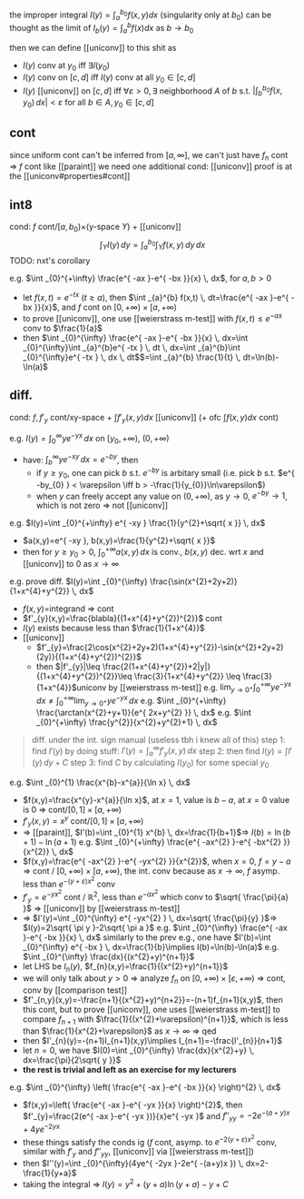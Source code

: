 the improper integral $I(y)=\int _{a}^{b_{0}} f(x,y)dx$ (singularity only at $b_{0}$) can be thought as the limit of $I_{b}(y)=\int _{a}^b f(x)dx$ as $b\to b_{0}$

then we can define [[uniconv]] to this shit as
- $I(y)$ conv at $y_{0}$ iff $\exists I(y_{0})$
- $I(y)$ conv on $[c,d]$ iff $I(y)$ conv at all $y_{0} \in [c,d]$
- $I(y)$ [[uniconv]] on $[c,d]$ iff $\forall \varepsilon>0, \exists$ neighborhood $A$ of $b$ s.t. $|\int _{b}^{b_{0}}f(x,y_{0}) \, dx|<\varepsilon$ for all $b \in A, y_{0} \in [c,d]$

## cont
since uniform cont can't be inferred from $[a,\infty]$, we can't just have $f_{n}$ cont => $f$ cont like [[paraint]]
we need one additional cond: [[uniconv]]
proof is at the [[uniconv#properties#cont]]

## int8
cond: $f$ cont/$[a,b_{0})\times$(y-space $Y$) + [[uniconv]]
$$
\int _{Y} I(y)\, dy =\int _{a}^{b_{0}} \int _{Y} f(x,y) \, dy  \, dx 
$$
TODO: nxt's corollary

e.g. $\int _{0}^{+\infty} \frac{e^{ -ax }-e^{ -bx }}{x} \, dx$, for $a,b>0$
- let $f(x,t)=e^{ -tx }$ ($t\geq a$), then $\int _{a}^{b} f(x,t) \, dt=\frac{e^{ -ax }-e^{ -bx }}{x}$, and $f$ cont on $[0,+\infty)\times[a,+\infty)$
- to prove [[uniconv]], one use [[weierstrass m-test]] with $f(x,t)\leq e^{ -ax }$ conv to $\frac{1}{a}$
- then $\int _{0}^{\infty} \frac{e^{ -ax }-e^{ -bx }}{x} \, dx=\int _{0}^{\infty}\int _{a}^{b}e^{ -tx } \, dt \, dx=\int _{a}^{b}\int _{0}^{\infty}e^{ -tx } \, dx \, dt$$=\int _{a}^{b} \frac{1}{t} \, dt=\ln(b)-\ln(a)$

## diff.
cond: $f,f'_{y}$ cont/xy-space + $\int f'_{y}(x,y)dx$ [[uniconv]]  (+ ofc $\int f(x,y)dx$ cont)

e.g. $I(y)=\int _{0}^{\infty} ye^{ -yx } \, dx$ on $[y_{0},+\infty)$, $(0,+\infty)$
- have: $\int _{b}^{\infty} ye^{ -xy } \, dx=e^{ -by }$, then
	- if $y\geq y_{0}$, one can pick $b$ s.t. $e^{ -by }$ is arbitary small (i.e. pick $b$ s.t. $e^{ -by_{0} } < \varepsilon \iff b > -\frac{1}{y_{0}}\ln\varepsilon$)
	- when $y$ can freely accept any value on $(0, +\infty)$, as $y\to 0$, $e^{ -by }\to 1$, which is not zero => not [[uniconv]]

e.g. $I(y)=\int _{0}^{+\infty} e^{ -xy } \frac{1}{y^{2}+\sqrt{ x }} \, dx$
- $a(x,y)=e^{ -xy }, b(x,y)=\frac{1}{y^{2}+\sqrt{ x }}$
- then for $y\geq y_{0}>0$, $\int _{0}^{+\infty}a(x,y) \, dx$ is conv., $b(x,y)$ dec. wrt $x$ and [[uniconv]] to $0$ as $x\to \infty$

e.g. prove diff. $I(y)=\int _{0}^{\infty} \frac{\sin(x^{2}+2y+2)}{1+x^{4}+y^{2}} \, dx$
- $f(x,y)$=integrand => cont
- $f'_{y}(x,y)=\frac{blabla}{(1+x^{4}+y^{2})^{2}}$ cont
- $I(y)$ exists because less than $\frac{1}{1+x^{4}}$
- [[uniconv]]
	- $f'_{y}=\frac{2\cos(x^{2}+2y+2)(1+x^{4}+y^{2})-\sin(x^{2}+2y+2)(2y)}{(1+x^{4}+y^{2})^{2}}$
	- then $|f'_{y}|\leq \frac{2(1+x^{4}+y^{2})+2|y|}{(1+x^{4}+y^{2})^{2}}\leq \frac{3}{1+x^{4}+y^{2}} \leq \frac{3}{1+x^{4}}$uniconv by [[weierstrass m-test]]
e.g. $\lim_{ y \to 0^{+} } \int _{0}^{+\infty}ye^{ -yx } \, dx \neq \int _{0}^{+\infty} \lim_{ y \to 0^{+} } ye^{ -yx } \, dx$
e.g. $\int _{0}^{+\infty} \frac{\arctan(x^{2}+y+1)}{e^{ 2x+y^{2} }} \, dx$
e.g. $\int _{0}^{+\infty} \frac{y^{2}}{x^{2}+y^{2}+1} \, dx$

> diff. under the int. sign manual (useless tbh i knew all of this)
> step 1: find $I'(y)$ by doing stuff: $I'(y)=\int _{a}^{\infty} f'_{y}(x,y) \, dx$
> step 2: then find $I(y)=\int I'(y) \, dy+C$
> step 3: find $C$ by calculating $I(y_{0})$ for some special $y_{0}$

e.g. $\int _{0}^{1} \frac{x^{b}-x^{a}}{\ln x} \, dx$
- $f(x,y)=\frac{x^{y}-x^{a}}{\ln x}$, at $x=1$, value is $b-a$, at $x=0$ value is 0 => cont/$[0,1]\times[a,+\infty)$
- $f'_{y}(x,y)=x^{y}$ cont/$[0,1]\times[a,+\infty)$
- => [[paraint]], $I'(b)=\int _{0}^{1} x^{b} \, dx=\frac{1}{b+1}$=> $I(b)=\ln(b+1)-\ln(a+1)$
e.g. $\int _{0}^{+\infty} \frac{e^{ -ax^{2} }-e^{ -bx^{2} }}{x^{2}} \, dx$
- $f(x,y)=\frac{e^{ -ax^{2} }-e^{ -yx^{2} }}{x^{2}}$, when $x=0$, $f=y-a$ => cont / $[0, +\infty)\times[a,+\infty)$, the int. conv because as $x\to \infty$, $f$ asymp. less than $e^{ -(y+\varepsilon)x^{2} }$ conv
- $f'_{y}=e^{ -yx^{2} }$ cont / $\mathbb{R}^{2}$, less than $e^{ -ax^{2} }$ which conv to $\sqrt{ \frac{\pi}{a} }$ => [[uniconv]] by [[weierstrass m-test]]
- => $I'(y)=\int _{0}^{\infty} e^{ -yx^{2} } \, dx=\sqrt{ \frac{\pi}{y} }$=> $I(y)=2\sqrt{ \pi y }-2\sqrt{ \pi a }$
e.g. $\int _{0}^{\infty} \frac{e^{ -ax }-e^{ -bx }}{x} \, dx$
similarly to the prev e.g., one have $I'(b)=\int _{0}^{\infty} e^{ -bx } \, dx=\frac{1}{b}\implies I(b)=\ln(b)-\ln(a)$
e.g. $\int _{0}^{\infty} \frac{dx}{(x^{2}+y)^{n+1}}$
- let LHS be $I_{n}(y)$, $f_{n}(x,y)=\frac{1}{(x^{2}+y)^{n+1}}$
- we will only talk about $y>0$ => analyze $f_{n}$ on $[0, +\infty) \times [\varepsilon, +\infty)$ => cont, conv by [[comparison test]]
- $f'_{n,y}(x,y)=-\frac{n+1}{(x^{2}+y)^{n+2}}=-(n+1)f_{n+1}(x,y)$, then this cont, but to prove [[uniconv]], one uses [[weierstrass m-test]] to compare $f_{n+1}$ with $\frac{1}{(x^{2}+\varepsilon)^{n+1}}$, which is less than $\frac{1}{x^{2}+\varepsilon}$ as $x\to \infty$ => qed
- then $I'_{n}(y)=-(n+1)I_{n+1}(x,y)\implies I_{n+1}=-\frac{I'_{n}}{n+1}$
- let $n=0$, we have $I(0)=\int _{0}^{\infty} \frac{dx}{x^{2}+y} \, dx=\frac{\pi}{2\sqrt{ y }}$
- **the rest is trivial and left as an exercise for my lecturers**

e.g. $\int _{0}^{\infty} \left( \frac{e^{ -ax }-e^{ -bx }}{x} \right)^{2} \, dx$
- $f(x,y)=\left( \frac{e^{ -ax }-e^{ -yx }}{x} \right)^{2}$, then $f'_{y}=\frac{2(e^{ -ax }-e^{ -yx })}{x}e^{ -yx }$ and $f''_{yy}=-2e^{ -(a+y)x }+4ye^{ -2yx }$
- these things satisfy the conds ig ($f$ cont, asymp. to $e^{ -2(y+\varepsilon)x^{2} }$ conv, similar with $f'_{y}$ and $f''_{yy}$, [[uniconv]] via [[weierstrass m-test]])
- then $I''(y)=\int _{0}^{\infty}(4ye^{ -2yx }-2e^{ -(a+y)x }) \, dx=2-\frac{1}{y+a}$
- taking the integral => $I(y)=y^{2}+(y+a)\ln(y+a)-y+C$
